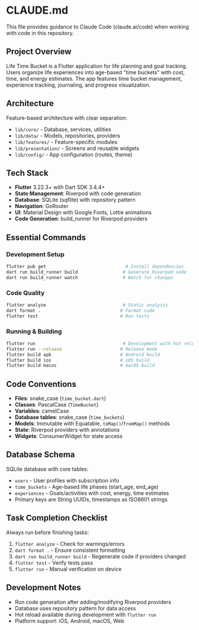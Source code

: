 # CLAUDE.md

This file provides guidance to Claude Code (claude.ai/code) when working with code in this repository.

## Project Overview

Life Time Bucket is a Flutter application for life planning and goal tracking. Users organize life experiences into age-based "time buckets" with cost, time, and energy estimates. The app features time bucket management, experience tracking, journaling, and progress visualization.

## Architecture

Feature-based architecture with clear separation:
- `lib/core/` - Database, services, utilities
- `lib/data/` - Models, repositories, providers
- `lib/features/` - Feature-specific modules  
- `lib/presentation/` - Screens and reusable widgets
- `lib/config/` - App configuration (routes, theme)

## Tech Stack

- **Flutter** 3.22.3+ with Dart SDK 3.4.4+
- **State Management**: Riverpod with code generation
- **Database**: SQLite (sqflite) with repository pattern
- **Navigation**: GoRouter
- **UI**: Material Design with Google Fonts, Lottie animations
- **Code Generation**: build_runner for Riverpod providers

## Essential Commands

### Development Setup
```bash
flutter pub get                              # Install dependencies
dart run build_runner build                 # Generate Riverpod code
dart run build_runner watch                 # Watch for changes
```

### Code Quality
```bash
flutter analyze                             # Static analysis
dart format .                              # Format code
flutter test                               # Run tests
```

### Running & Building
```bash
flutter run                                 # Development with hot reload
flutter run --release                      # Release mode
flutter build apk                          # Android build
flutter build ios                          # iOS build
flutter build macos                        # macOS build
```

## Code Conventions

- **Files**: snake_case (`time_bucket.dart`)
- **Classes**: PascalCase (`TimeBucket`) 
- **Variables**: camelCase
- **Database tables**: snake_case (`time_buckets`)
- **Models**: Immutable with Equatable, `toMap()`/`fromMap()` methods
- **State**: Riverpod providers with annotations
- **Widgets**: ConsumerWidget for state access

## Database Schema

SQLite database with core tables:
- `users` - User profiles with subscription info
- `time_buckets` - Age-based life phases (start_age, end_age)
- `experiences` - Goals/activities with cost, energy, time estimates
- Primary keys are String UUIDs, timestamps as ISO8601 strings

## Task Completion Checklist

Always run before finishing tasks:
1. `flutter analyze` - Check for warnings/errors
2. `dart format .` - Ensure consistent formatting  
3. `dart run build_runner build` - Regenerate code if providers changed
4. `flutter test` - Verify tests pass
5. `flutter run` - Manual verification on device

## Development Notes

- Run code generation after adding/modifying Riverpod providers
- Database uses repository pattern for data access
- Hot reload available during development with `flutter run`
- Platform support: iOS, Android, macOS, Web